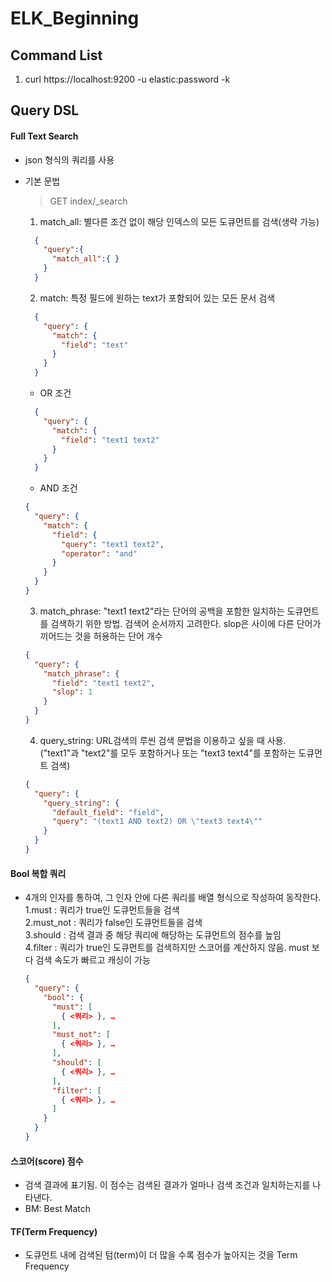 # ELK_Beginning

## Command List
  1. curl https://localhost:9200 -u elastic:password -k

## Query DSL
  
#### Full Text Search
- json 형식의 쿼리를 사용  
- 기본 문법
  > GET index/_search
  1. match_all: 별다른 조건 없이 해당 인덱스의 모든 도큐먼트를 검색(생략 가능)
    ```json
      {
        "query":{
          "match_all":{ }
        }
      }
    ```

  2. match: 특정 필드에 원하는 text가 포함되어 있는 모든 문서 검색
    ```json
      {
        "query": {
          "match": {
            "field": "text"
          }
        }
      }
    ```  
    
   - OR 조건
    ```json
      {
        "query": {
          "match": {
            "field": "text1 text2"
          }
        }
      }
    ```  

   - AND 조건
    ```json
    {
      "query": {
        "match": {
          "field": {
            "query": "text1 text2",
            "operator": "and"
          }
        }
      }
    }
    ```  
      
  3. match_phrase: "text1 text2"라는 단어의 공백을 포함한 일치하는 도큐먼트를 검색하기 위한 방법. 검색어 순서까지 고려한다. slop은 사이에 다른 단어가 끼어드는 것을 허용하는 단어 개수
    ```json
    {
      "query": {
        "match_phrase": {
          "field": "text1 text2",
          "slop": 1
        }
      }
    }
    ```
  4. query_string: URL검색의 루씬 검색 문법을 이용하고 싶을 때 사용. ("text1"과 "text2"를 모두 포함하거나 또는 "text3 text4"를 포함하는 도큐먼트 검색)
    ```json
    {
      "query": {
        "query_string": {
          "default_field": "field",
          "query": "(text1 AND text2) OR \"text3 text4\""
        }
      }
    }
    ```
  
#### Bool 복합 쿼리
  - 4개의 인자를 통하여, 그 인자 안에 다른 쿼리를 배열 형식으로 작성하여 동작한다.  
    1.must : 쿼리가 true인 도큐먼트들을 검색  
    2.must_not : 쿼리가 false인 도큐먼트들을 검색  
    3.should : 검색 결과 중 해당 쿼리에 해당하는 도큐먼트의 점수를 높임  
    4.filter : 쿼리가 true인 도큐먼트를 검색하지만 스코어를 계산하지 않음. must 보다 검색 속도가 빠르고 캐싱이 가능  
  
    ```json
    {
      "query": {
        "bool": {
          "must": [
            { <쿼리> }, …
          ],
          "must_not": [
            { <쿼리> }, …
          ],
          "should": [
            { <쿼리> }, …
          ],
          "filter": [
            { <쿼리> }, …
          ]
        }
      }
    }
    ```
  
#### 스코어(score) 점수
  - 검색 결과에 표기됨. 이 점수는 검색된 결과가 얼마나 검색 조건과 일치하는지를 나타낸다.  
  - BM: Best Match
  
#### TF(Term Frequency)
  -  도큐먼트 내에 검색된 텀(term)이 더 많을 수록 점수가 높아지는 것을 Term Frequency
